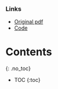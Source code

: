 <link rel="canonical" href="https://consciousness-is-unambiguous.com/">
<link rel="icon" href="/favicon.ico" type="image/x-icon">

<script id="MathJax-script" async src="https://cdn.jsdelivr.net/npm/mathjax@3/es5/tex-mml-chtml.js"></script>
<script defer src="https://polyfill.io/v3/polyfill.min.js?features=es6"></script>

<script type="application/ld+json">
{
  "@context": "https://schema.org",
  "@type": "ScholarlyArticle",
  "mainEntityOfPage": {
    "@type": "WebPage",
    "@id": "https://consciousness-is-unambiguous.com/"
  },
  "headline": "Consciousness and Unambiguous Representations",
  "image": "https://consciousness-is-unambiguous.com/assets/images/background.png",
  "author": {
    "@type": "Person",
    "name": "Francesco Lässig",
    "url": "https://github.com/entropicbloom"
  },
  "publisher": {
    "@type": "Organization",
    "name": "Francesco Lässig",
    "logo": {
      "@type": "ImageObject",
      "url": "https://consciousness-is-unambiguous.com/assets/images/background.png"
    }
  },
  "datePublished": "2025-04-15",
  "dateModified": "2025-08-06",
  "url": "https://consciousness-is-unambiguous.com/",
  "description": "This article investigates the intentionality constraint on neural correlates of consciousness and how unambiguous representations emerge in neural networks.",
  "keywords": "consciousness, neural networks, ambiguity, representationalism, representations, entropy, intentionality, philosophy of mind",
  "inLanguage": "en"
}
</script>

### Links
- [Original pdf](https://www.flaessig.com/uploads/consciousness-and-unambigous-representations.pdf)
- [Code](https://github.com/entropicbloom/intentionality)

# Contents
{: .no_toc}

* TOC
{:toc}


